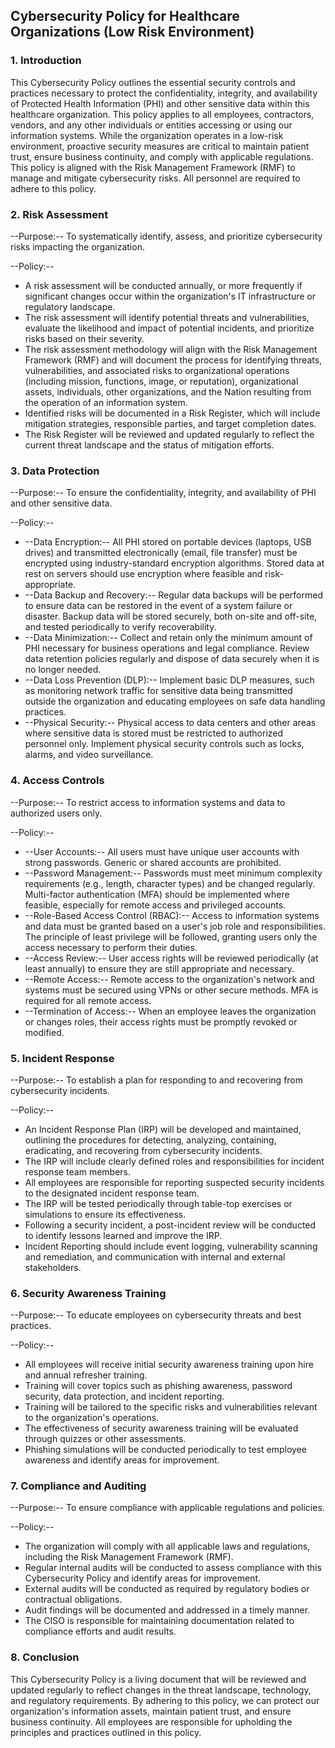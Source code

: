 ## Cybersecurity Policy for Healthcare Organizations (Low Risk Environment)

### 1. Introduction

This Cybersecurity Policy outlines the essential security controls and practices necessary to protect the confidentiality, integrity, and availability of Protected Health Information (PHI) and other sensitive data within this healthcare organization. This policy applies to all employees, contractors, vendors, and any other individuals or entities accessing or using our information systems. While the organization operates in a low-risk environment, proactive security measures are critical to maintain patient trust, ensure business continuity, and comply with applicable regulations. This policy is aligned with the Risk Management Framework (RMF) to manage and mitigate cybersecurity risks. All personnel are required to adhere to this policy.

### 2. Risk Assessment

--Purpose:-- To systematically identify, assess, and prioritize cybersecurity risks impacting the organization.

--Policy:--
-   A risk assessment will be conducted annually, or more frequently if significant changes occur within the organization's IT infrastructure or regulatory landscape.
-   The risk assessment will identify potential threats and vulnerabilities, evaluate the likelihood and impact of potential incidents, and prioritize risks based on their severity.
-   The risk assessment methodology will align with the Risk Management Framework (RMF) and will document the process for identifying threats, vulnerabilities, and associated risks to organizational operations (including mission, functions, image, or reputation), organizational assets, individuals, other organizations, and the Nation resulting from the operation of an information system.
-   Identified risks will be documented in a Risk Register, which will include mitigation strategies, responsible parties, and target completion dates.
-   The Risk Register will be reviewed and updated regularly to reflect the current threat landscape and the status of mitigation efforts.

### 3. Data Protection

--Purpose:-- To ensure the confidentiality, integrity, and availability of PHI and other sensitive data.

--Policy:--
-   --Data Encryption:-- All PHI stored on portable devices (laptops, USB drives) and transmitted electronically (email, file transfer) must be encrypted using industry-standard encryption algorithms. Stored data at rest on servers should use encryption where feasible and risk-appropriate.
-   --Data Backup and Recovery:-- Regular data backups will be performed to ensure data can be restored in the event of a system failure or disaster. Backup data will be stored securely, both on-site and off-site, and tested periodically to verify recoverability.
-   --Data Minimization:-- Collect and retain only the minimum amount of PHI necessary for business operations and legal compliance. Review data retention policies regularly and dispose of data securely when it is no longer needed.
-   --Data Loss Prevention (DLP):-- Implement basic DLP measures, such as monitoring network traffic for sensitive data being transmitted outside the organization and educating employees on safe data handling practices.
-   --Physical Security:-- Physical access to data centers and other areas where sensitive data is stored must be restricted to authorized personnel only. Implement physical security controls such as locks, alarms, and video surveillance.

### 4. Access Controls

--Purpose:-- To restrict access to information systems and data to authorized users only.

--Policy:--
-   --User Accounts:-- All users must have unique user accounts with strong passwords. Generic or shared accounts are prohibited.
-   --Password Management:-- Passwords must meet minimum complexity requirements (e.g., length, character types) and be changed regularly. Multi-factor authentication (MFA) should be implemented where feasible, especially for remote access and privileged accounts.
-   --Role-Based Access Control (RBAC):-- Access to information systems and data must be granted based on a user's job role and responsibilities. The principle of least privilege will be followed, granting users only the access necessary to perform their duties.
-   --Access Review:-- User access rights will be reviewed periodically (at least annually) to ensure they are still appropriate and necessary.
-   --Remote Access:-- Remote access to the organization's network and systems must be secured using VPNs or other secure methods. MFA is required for all remote access.
-   --Termination of Access:-- When an employee leaves the organization or changes roles, their access rights must be promptly revoked or modified.

### 5. Incident Response

--Purpose:-- To establish a plan for responding to and recovering from cybersecurity incidents.

--Policy:--
-   An Incident Response Plan (IRP) will be developed and maintained, outlining the procedures for detecting, analyzing, containing, eradicating, and recovering from cybersecurity incidents.
-   The IRP will include clearly defined roles and responsibilities for incident response team members.
-   All employees are responsible for reporting suspected security incidents to the designated incident response team.
-   The IRP will be tested periodically through table-top exercises or simulations to ensure its effectiveness.
-   Following a security incident, a post-incident review will be conducted to identify lessons learned and improve the IRP.
-   Incident Reporting should include event logging, vulnerability scanning and remediation, and communication with internal and external stakeholders.

### 6. Security Awareness Training

--Purpose:-- To educate employees on cybersecurity threats and best practices.

--Policy:--
-   All employees will receive initial security awareness training upon hire and annual refresher training.
-   Training will cover topics such as phishing awareness, password security, data protection, and incident reporting.
-   Training will be tailored to the specific risks and vulnerabilities relevant to the organization's operations.
-   The effectiveness of security awareness training will be evaluated through quizzes or other assessments.
-   Phishing simulations will be conducted periodically to test employee awareness and identify areas for improvement.

### 7. Compliance and Auditing

--Purpose:-- To ensure compliance with applicable regulations and policies.

--Policy:--
-   The organization will comply with all applicable laws and regulations, including the Risk Management Framework (RMF).
-   Regular internal audits will be conducted to assess compliance with this Cybersecurity Policy and identify areas for improvement.
-   External audits will be conducted as required by regulatory bodies or contractual obligations.
-   Audit findings will be documented and addressed in a timely manner.
-   The CISO is responsible for maintaining documentation related to compliance efforts and audit results.

### 8. Conclusion

This Cybersecurity Policy is a living document that will be reviewed and updated regularly to reflect changes in the threat landscape, technology, and regulatory requirements. By adhering to this policy, we can protect our organization's information assets, maintain patient trust, and ensure business continuity. All employees are responsible for upholding the principles and practices outlined in this policy.
